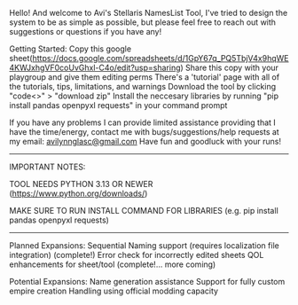 Hello! And welcome to Avi's Stellaris NamesList Tool, I've tried to design the system to be as simple as possible, but please feel free to reach out with suggestions or questions if you have any!		
		
Getting Started:
Copy this google sheet(https://docs.google.com/spreadsheets/d/1GpY67q_PQ5TbjV4x9hqWE4KWJxhgVF0coUvGhxl-C4o/edit?usp=sharing)
	Share this copy with your playgroup and give them editing perms
 	There's a 'tutorial' page with all of the tutorials, tips, limitations, and warnings
Download the tool by clicking "code<>" > "download zip" 
  Install the neccesary libraries by running "pip install pandas openpyxl requests" in your command prompt
  
  
If you have any problems I can provide limited assistance providing that I have the time/energy, contact me with bugs/suggestions/help requests at my email: avilynnglasc@gmail.com
Have fun and goodluck with your runs!

*********************************************************************************************

IMPORTANT NOTES: 

TOOL NEEDS PYTHON 3.13 OR NEWER (https://www.python.org/downloads/)

MAKE SURE TO RUN INSTALL COMMAND FOR LIBRARIES (e.g. pip install pandas openpyxl requests)

*********************************************************************************************
Planned Expansions:
  Sequential Naming support (requires localization file integration) (complete!)
  Error check for incorrectly edited sheets
  QOL enhancements for sheet/tool (complete!... more coming)

Potential Expansions:
  Name generation assistance
  Support for fully custom empire creation
  Handling using official modding capacity
